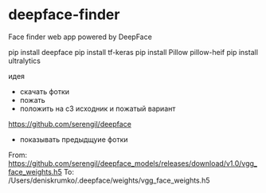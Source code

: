# deepface-finder
Face finder web app powered by DeepFace

pip install deepface
pip install tf-keras
pip install Pillow pillow-heif
pip install ultralytics

идея
- скачать фотки
- пожать
- положить на с3 исходник и пожатый вариант

https://github.com/serengil/deepface

- показывать предыдщуие фотки

From: https://github.com/serengil/deepface_models/releases/download/v1.0/vgg_face_weights.h5
To: /Users/deniskrumko/.deepface/weights/vgg_face_weights.h5
